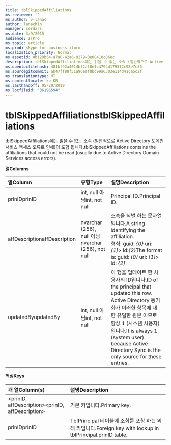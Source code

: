 ```yaml
---
title: tblSkippedAffiliations
ms.reviewer: ''
ms.author: v-lanac
author: lanachin
manager: serdars
ms.date: 3/9/2015
audience: ITPro
ms.topic: article
ms.prod: skype-for-business-itpro
localization_priority: Normal
ms.assetid: 0b129b54-a7a8-42a6-9279-0e08410c06ec
description: tblSkippedAffiliations에는 읽을 수 없는 소속 (일반적으로 Active Directory 도메인 서비스 액세스 오류로 인해)이 포함 됩니다.
ms.openlocfilehash: 481bf92a4014bf2af8e1c4794d1793f2c93e7c36
ms.sourcegitcommit: ab47ff88f51a96aaf8bc99a6303e114d41ca5c2f
ms.translationtype: MT
ms.contentlocale: ko-KR
ms.lasthandoff: 05/20/2019
ms.locfileid: "36196594"
---
```

# <a name="tblskippedaffiliations"></a><span data-ttu-id="657fa-103">tblSkippedAffiliations</span><span class="sxs-lookup"><span data-stu-id="657fa-103">tblSkippedAffiliations</span></span>
 
<span data-ttu-id="657fa-104">tblSkippedAffiliations에는 읽을 수 없는 소속 (일반적으로 Active Directory 도메인 서비스 액세스 오류로 인해)이 포함 됩니다.</span><span class="sxs-lookup"><span data-stu-id="657fa-104">tblSkippedAffiliations contains the affiliations that could not be read (usually due to Active Directory Domain Services access errors).</span></span>
  
<span data-ttu-id="657fa-105">**열**</span><span class="sxs-lookup"><span data-stu-id="657fa-105">**Columns**</span></span>

|<span data-ttu-id="657fa-106">**열**</span><span class="sxs-lookup"><span data-stu-id="657fa-106">**Column**</span></span>|<span data-ttu-id="657fa-107">**유형**</span><span class="sxs-lookup"><span data-stu-id="657fa-107">**Type**</span></span>|<span data-ttu-id="657fa-108">**설명**</span><span class="sxs-lookup"><span data-stu-id="657fa-108">**Description**</span></span>|
|:-----|:-----|:-----|
|<span data-ttu-id="657fa-109">prinID</span><span class="sxs-lookup"><span data-stu-id="657fa-109">prinID</span></span>  <br/> |<span data-ttu-id="657fa-110">int, null 아님</span><span class="sxs-lookup"><span data-stu-id="657fa-110">int, not null</span></span>  <br/> |<span data-ttu-id="657fa-111">Principal ID.</span><span class="sxs-lookup"><span data-stu-id="657fa-111">Principal ID.</span></span>  <br/> |
|<span data-ttu-id="657fa-112">affDescription</span><span class="sxs-lookup"><span data-stu-id="657fa-112">affDescription</span></span>  <br/> |<span data-ttu-id="657fa-113">nvarchar (256), null 아님</span><span class="sxs-lookup"><span data-stu-id="657fa-113">nvarchar (256), not null</span></span>  <br/> |<span data-ttu-id="657fa-114">소속을 식별 하는 문자열입니다.</span><span class="sxs-lookup"><span data-stu-id="657fa-114">A string identifying the affiliation.</span></span>  <br/> <span data-ttu-id="657fa-115">형식: guid: _{0}_ uri: _{1}_> id:_{2}_</span><span class="sxs-lookup"><span data-stu-id="657fa-115">The format is: guid:  _{0}_ uri: _{1}_> id:  _{2}_</span></span> <br/> |
|<span data-ttu-id="657fa-116">updatedBy</span><span class="sxs-lookup"><span data-stu-id="657fa-116">updatedBy</span></span>  <br/> |<span data-ttu-id="657fa-117">int, null 아님</span><span class="sxs-lookup"><span data-stu-id="657fa-117">int, not null</span></span>  <br/> |<span data-ttu-id="657fa-118">이 행을 업데이트 한 사용자의 ID입니다.</span><span class="sxs-lookup"><span data-stu-id="657fa-118">ID of the principal that updated this row.</span></span> <span data-ttu-id="657fa-119">Active Directory 동기화가 이러한 항목에 대 한 유일한 원본 이므로 항상 1 (시스템 사용자)입니다.</span><span class="sxs-lookup"><span data-stu-id="657fa-119">It is always 1 (system user) because Active Directory Sync is the only source for these entries.</span></span>  <br/> |
   
<span data-ttu-id="657fa-120">**핵심**</span><span class="sxs-lookup"><span data-stu-id="657fa-120">**Keys**</span></span>

|<span data-ttu-id="657fa-121">**개 열**</span><span class="sxs-lookup"><span data-stu-id="657fa-121">**Column(s)**</span></span>|<span data-ttu-id="657fa-122">**설명**</span><span class="sxs-lookup"><span data-stu-id="657fa-122">**Description**</span></span>|
|:-----|:-----|
|<span data-ttu-id="657fa-123">\<prinID, affDescription\></span><span class="sxs-lookup"><span data-stu-id="657fa-123">\<prinID, affDescription\></span></span>  <br/> |<span data-ttu-id="657fa-124">기본 키입니다.</span><span class="sxs-lookup"><span data-stu-id="657fa-124">Primary key.</span></span>  <br/> |
|<span data-ttu-id="657fa-125">prinID</span><span class="sxs-lookup"><span data-stu-id="657fa-125">prinID</span></span>  <br/> |<span data-ttu-id="657fa-126">TblPrincipal 테이블에 조회를 포함 하는 외래 키입니다.</span><span class="sxs-lookup"><span data-stu-id="657fa-126">Foreign key with lookup in tblPrincipal.prinID table.</span></span>  <br/> |
   

